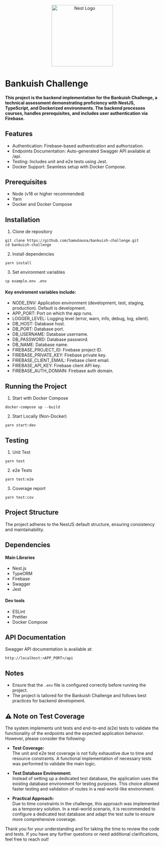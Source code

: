 <p align="center">
  <a href="http://nestjs.com/" target="blank"><img src="https://nestjs.com/img/logo-small.svg" width="200" alt="Nest Logo" /></a>
</p>

# Bankuish Challenge

#### This project is the backend implementation for the Bankuish Challenge, a technical assessment demonstrating proficiency with NestJS, TypeScript, and Dockerized environments. The backend processes courses, handles prerequisites, and includes user authentication via Firebase.

## Features

- Authentication: Firebase-based authentication and authorization.
- Endpoints Documentation: Auto-generated Swagger API available at /api.
- Testing: Includes unit and e2e tests using Jest.
- Docker Support: Seamless setup with Docker Compose.

## Prerequisites

- Node (v18 or higher recommended)
- Yarn
- Docker and Docker Compose

## Installation

1. Clone de repository

```
git clone https://github.com/SamuGauna/bankuish-challenge.git
cd bankuish-challenge
```

2. Install dependencies

```
yarn install
```

3. Set environment variables

```
cp example.env .env
```

#### Key enviroment variables include:

- NODE_ENV: Application environment (development, test, staging, production). Default is development.
- APP_PORT: Port on which the app runs.
- LOGGER_LEVEL: Logging level (error, warn, info, debug, log, silent).
- DB_HOST: Database host.
- DB_PORT: Database port.
- DB_USERNAME: Database username.
- DB_PASSWORD: Database password.
- DB_NAME: Database name.
- FIREBASE_PROJECT_ID: Firebase project ID.
- FIREBASE_PRIVATE_KEY: Firebase private key.
- FIREBASE_CLIENT_EMAIL: Firebase client email.
- FIREBASE_API_KEY: Firebase client API key.
- FIREBASE_AUTH_DOMAIN: Firebase auth domain.

## Running the Project

1. Start with Docker Compose

```
docker-compose up --build
```

2. Start Locally (Non-Docker)

```
yarn start:dev
```

## Testing

1. Unit Test

```
yarn test
```

2. e2e Tests

```
yarn test:e2e
```

3. Coverage report

```
yarn test:cov
```

## Project Structure

The project adheres to the NestJS default structure, ensuring consistency and maintainability.

## Dependencies

#### Main Libraries

- Nest.js
- TypeORM
- Firebase
- Swagger
- Jest

#### Dev tools

- ESLint
- Prettier
- Docker Compose

## API Documentation

Swagger API documentation is available at:

```
http://localhost:<APP_PORT>/api
```

## Notes

- Ensure that the `.env` file is configured correctly before running the project.
- The project is tailored for the Bankuish Challenge and follows best practices for backend development.

## ⚠️ Note on Test Coverage

The system implements unit tests and end-to-end (e2e) tests to validate the functionality of the endpoints and the expected application behavior. However, please consider the following:

- **Test Coverage:**  
  The unit and e2e test coverage is not fully exhaustive due to time and resource constraints. A functional implementation of necessary tests was performed to validate the main logic.

- **Test Database Environment:**  
  Instead of setting up a dedicated test database, the application uses the existing database environment for testing purposes. This choice allowed faster testing and validation of routes in a real-world-like environment.

- **Practical Approach:**  
  Due to time constraints in the challenge, this approach was implemented as a temporary solution. In a real-world scenario, it is recommended to configure a dedicated test database and adapt the test suite to ensure more comprehensive coverage.

Thank you for your understanding and for taking the time to review the code and tests. If you have any further questions or need additional clarifications, feel free to reach out!


